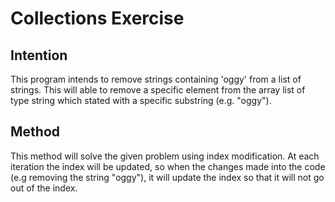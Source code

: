# Collections Exercise

## Intention

This program intends to remove strings containing 'oggy' from a list of strings.
This will able to remove a specific element from the array list of type string which stated with a specific substring (e.g. "oggy").

## Method

This method will solve the given problem using index modification. At each iteration the index will be updated, so when the changes made into the code
(e.g removing the string "oggy"), it will update the index so that it will not go out of the index.
